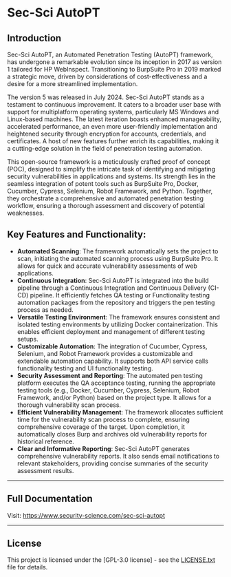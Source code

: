 # Sec-Sci AutoPT

## Introduction
Sec-Sci AutoPT, an Automated Penetration Testing (AutoPT) framework, has undergone a remarkable evolution since its inception in 2017 as version 1 tailored for HP WebInspect. Transitioning to BurpSuite Pro in 2019 marked a strategic move, driven by considerations of cost-effectiveness and a desire for a more streamlined implementation.

The version 5 was released in July 2024. Sec-Sci AutoPT stands as a testament to continuous improvement. It caters to a broader user base with support for multiplatform operating systems, particularly MS Windows and Linux-based machines. The latest iteration boasts enhanced manageability, accelerated performance, an even more user-friendly implementation and heightened security through encryption for accounts, credentials, and certificates. A host of new features further enrich its capabilities, making it a cutting-edge solution in the field of penetration testing automation.

This open-source framework is a meticulously crafted proof of concept (POC), designed to simplify the intricate task of identifying and mitigating security vulnerabilities in applications and systems. Its strength lies in the seamless integration of potent tools such as BurpSuite Pro, Docker, Cucumber, Cypress, Selenium, Robot Framework, and Python. Together, they orchestrate a comprehensive and automated penetration testing workflow, ensuring a thorough assessment and discovery of potential weaknesses.

## Key Features and Functionality:
- **Automated Scanning**: The framework automatically sets the project to scan, initiating the automated scanning process using BurpSuite Pro. It allows for quick and accurate vulnerability assessments of web applications.
- **Continuous Integration**: Sec-Sci AutoPT is integrated into the build pipeline through a Continuous Integration and Continuous Delivery (CI-CD) pipeline. It efficiently fetches QA testing or Functionality testing automation packages from the repository and triggers the pen testing process as needed.
- **Versatile Testing Environment**: The framework ensures consistent and isolated testing environments by utilizing Docker containerization. This enables efficient deployment and management of different testing setups.
- **Customizable Automation**: The integration of Cucumber, Cypress, Selenium, and Robot Framework provides a customizable and extendable automation capability. It supports both API service calls functionality testing and UI functionality testing.
- **Security Assessment and Reporting**: The automated pen testing platform executes the QA acceptance testing, running the appropriate testing tools (e.g., Docker, Cucumber, Cypress, Selenium, Robot Framework, and/or Python) based on the project type. It allows for a thorough vulnerability scan process.
- **Efficient Vulnerability Management**: The framework allocates sufficient time for the vulnerability scan process to complete, ensuring comprehensive coverage of the target. Upon completion, it automatically closes Burp and archives old vulnerability reports for historical reference.
- **Clear and Informative Reporting**: Sec-Sci AutoPT generates comprehensive vulnerability reports. It also sends email notifications to relevant stakeholders, providing concise summaries of the security assessment results.

---

## Full Documentation
Visit: https://www.security-science.com/sec-sci-autopt

---

## License
This project is licensed under the [GPL-3.0 license] - see the [LICENSE.txt](LICENSE.txt) file for details.
